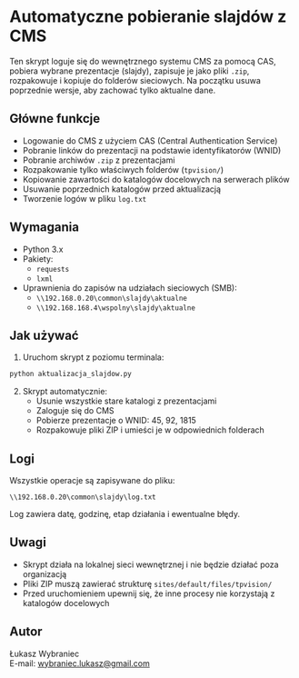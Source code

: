 # Automatyczne pobieranie slajdów z CMS

Ten skrypt loguje się do wewnętrznego systemu CMS za pomocą CAS, pobiera wybrane prezentacje (slajdy), zapisuje je jako pliki `.zip`, rozpakowuje i kopiuje do folderów sieciowych. Na początku usuwa poprzednie wersje, aby zachować tylko aktualne dane.

## Główne funkcje

- Logowanie do CMS z użyciem CAS (Central Authentication Service)
- Pobranie linków do prezentacji na podstawie identyfikatorów (WNID)
- Pobranie archiwów `.zip` z prezentacjami
- Rozpakowanie tylko właściwych folderów (`tpvision/`)
- Kopiowanie zawartości do katalogów docelowych na serwerach plików
- Usuwanie poprzednich katalogów przed aktualizacją
- Tworzenie logów w pliku `log.txt`

## Wymagania

- Python 3.x
- Pakiety:
  - `requests`
  - `lxml`
- Uprawnienia do zapisów na udziałach sieciowych (SMB):
  - `\\192.168.0.20\common\slajdy\aktualne`
  - `\\192.168.168.4\wspolny\slajdy\aktualne`

## Jak używać

1. Uruchom skrypt z poziomu terminala:

```bash
python aktualizacja_slajdow.py
```

2. Skrypt automatycznie:
   - Usunie wszystkie stare katalogi z prezentacjami
   - Zaloguje się do CMS
   - Pobierze prezentacje o WNID: 45, 92, 1815
   - Rozpakowuje pliki ZIP i umieści je w odpowiednich folderach

## Logi

Wszystkie operacje są zapisywane do pliku:

```
\\192.168.0.20\common\slajdy\log.txt
```

Log zawiera datę, godzinę, etap działania i ewentualne błędy.

## Uwagi

- Skrypt działa na lokalnej sieci wewnętrznej i nie będzie działać poza organizacją
- Pliki ZIP muszą zawierać strukturę `sites/default/files/tpvision/`
- Przed uruchomieniem upewnij się, że inne procesy nie korzystają z katalogów docelowych

## Autor

Łukasz Wybraniec  
E-mail: wybraniec.lukasz@gmail.com
